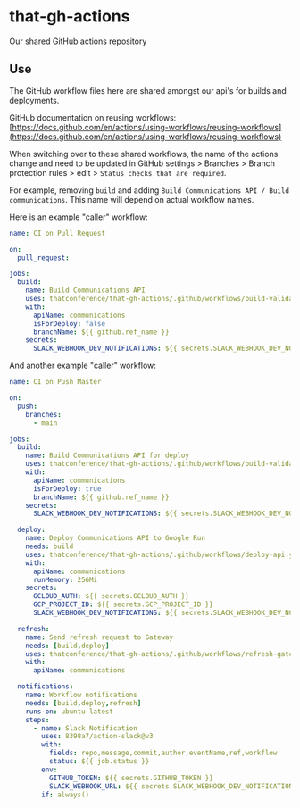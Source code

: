 # that-gh-actions

Our shared GitHub actions repository

## Use

The GitHub workflow files here are shared amongst our api's for builds and deployments.

GitHub documentation on reusing workflows: [https://docs.github.com/en/actions/using-workflows/reusing-workflows](https://docs.github.com/en/actions/using-workflows/reusing-workflows)

When switching over to these shared workflows, the name of the actions change and need to be updated in GitHub settings > Branches > Branch protection rules > edit > `Status checks that are required`.

For example, removing `build` and adding `Build Communications API / Build communications`. This name will depend on actual workflow names.

Here is an example "caller" workflow:

```yml
name: CI on Pull Request

on:
  pull_request:

jobs:
  build:
    name: Build Communications API
    uses: thatconference/that-gh-actions/.github/workflows/build-validate-api.yml@main
    with:
      apiName: communications
      isForDeploy: false
      branchName: ${{ github.ref_name }}
    secrets:
      SLACK_WEBHOOK_DEV_NOTIFICATIONS: ${{ secrets.SLACK_WEBHOOK_DEV_NOTIFICATIONS }}
```

And another example "caller" workflow:

```yml
name: CI on Push Master

on:
  push:
    branches:
      - main

jobs:
  build:
    name: Build Communications API for deploy
    uses: thatconference/that-gh-actions/.github/workflows/build-validate-api.yml@main
    with:
      apiName: communications
      isForDeploy: true
      branchName: ${{ github.ref_name }}
    secrets:
      SLACK_WEBHOOK_DEV_NOTIFICATIONS: ${{ secrets.SLACK_WEBHOOK_DEV_NOTIFICATIONS }}

  deploy:
    name: Deploy Communications API to Google Run
    needs: build
    uses: thatconference/that-gh-actions/.github/workflows/deploy-api.yml@main
    with:
      apiName: communications
      runMemory: 256Mi
    secrets:
      GCLOUD_AUTH: ${{ secrets.GCLOUD_AUTH }}
      GCP_PROJECT_ID: ${{ secrets.GCP_PROJECT_ID }}
      SLACK_WEBHOOK_DEV_NOTIFICATIONS: ${{ secrets.SLACK_WEBHOOK_DEV_NOTIFICATIONS }}

  refresh:
    name: Send refresh request to Gateway
    needs: [build,deploy]
    uses: thatconference/that-gh-actions/.github/workflows/refresh-gateway-schema.yml@main
    with:
      apiName: communications

  notifications:
    name: Workflow notifications
    needs: [build,deploy,refresh]
    runs-on: ubuntu-latest
    steps:
      - name: Slack Notification
        uses: 8398a7/action-slack@v3
        with:
          fields: repo,message,commit,author,eventName,ref,workflow
          status: ${{ job.status }}
        env:
          GITHUB_TOKEN: ${{ secrets.GITHUB_TOKEN }}
          SLACK_WEBHOOK_URL: ${{ secrets.SLACK_WEBHOOK_DEV_NOTIFICATIONS }}
        if: always()
```
